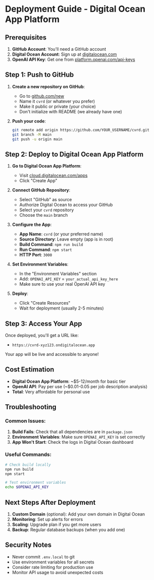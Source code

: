 # Deployment Guide - Digital Ocean App Platform

## Prerequisites

1. **GitHub Account**: You'll need a GitHub account
2. **Digital Ocean Account**: Sign up at [digitalocean.com](https://digitalocean.com)
3. **OpenAI API Key**: Get one from [platform.openai.com/api-keys](https://platform.openai.com/api-keys)

## Step 1: Push to GitHub

1. **Create a new repository on GitHub**:
   - Go to [github.com/new](https://github.com/new)
   - Name it `cvrd` (or whatever you prefer)
   - Make it public or private (your choice)
   - Don't initialize with README (we already have one)

2. **Push your code**:
   ```bash
   git remote add origin https://github.com/YOUR_USERNAME/cvrd.git
   git branch -M main
   git push -u origin main
   ```

## Step 2: Deploy to Digital Ocean App Platform

1. **Go to Digital Ocean App Platform**:
   - Visit [cloud.digitalocean.com/apps](https://cloud.digitalocean.com/apps)
   - Click "Create App"

2. **Connect GitHub Repository**:
   - Select "GitHub" as source
   - Authorize Digital Ocean to access your GitHub
   - Select your `cvrd` repository
   - Choose the `main` branch

3. **Configure the App**:
   - **App Name**: `cvrd` (or your preferred name)
   - **Source Directory**: Leave empty (app is in root)
   - **Build Command**: `npm run build`
   - **Run Command**: `npm start`
   - **HTTP Port**: `3000`

4. **Set Environment Variables**:
   - In the "Environment Variables" section
   - Add: `OPENAI_API_KEY` = `your_actual_api_key_here`
   - Make sure to use your real OpenAI API key

5. **Deploy**:
   - Click "Create Resources"
   - Wait for deployment (usually 2-5 minutes)

## Step 3: Access Your App

Once deployed, you'll get a URL like:
- `https://cvrd-xyz123.ondigitalocean.app`

Your app will be live and accessible to anyone!

## Cost Estimation

- **Digital Ocean App Platform**: ~$5-12/month for basic tier
- **OpenAI API**: Pay per use (~$0.01-0.05 per job description analysis)
- **Total**: Very affordable for personal use

## Troubleshooting

### Common Issues:

1. **Build Fails**: Check that all dependencies are in `package.json`
2. **Environment Variables**: Make sure `OPENAI_API_KEY` is set correctly
3. **App Won't Start**: Check the logs in Digital Ocean dashboard

### Useful Commands:

```bash
# Check build locally
npm run build
npm start

# Test environment variables
echo $OPENAI_API_KEY
```

## Next Steps After Deployment

1. **Custom Domain** (optional): Add your own domain in Digital Ocean
2. **Monitoring**: Set up alerts for errors
3. **Scaling**: Upgrade plan if you get more users
4. **Backup**: Regular database backups (when you add one)

## Security Notes

- Never commit `.env.local` to git
- Use environment variables for all secrets
- Consider rate limiting for production use
- Monitor API usage to avoid unexpected costs
